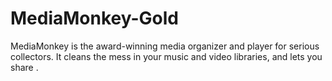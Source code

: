 # MediaMonkey-Gold
MediaMonkey is the award-winning media organizer and player for serious collectors. It cleans the mess in your music and video libraries, and lets you share .
